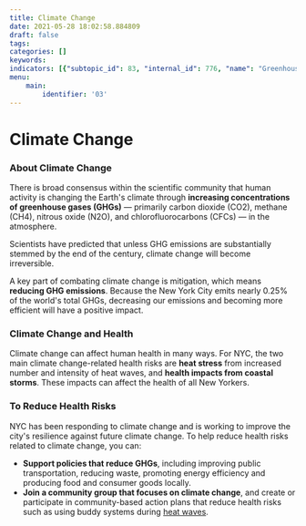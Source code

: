 ```yaml
---
title: Climate Change
date: 2021-05-28 18:02:58.884809
draft: false
tags: 
categories: []
keywords: 
indicators: [{"subtopic_id": 83, "internal_id": 776, "name": "Greenhouse Gas Emissions", "URL": "https://a816-dohbesp.nyc.gov/IndicatorPublic/VisualizationData.aspx?id=776,719b87,83,Summarize"}]
menu:
    main:
        identifier: '03'
---
```

# Climate Change
### About Climate Change


There is broad consensus within the scientific community that human activity is changing the Earth's climate through **increasing concentrations of greenhouse gases (GHGs)** — primarily carbon dioxide (CO2), methane (CH4), nitrous oxide (N2O), and chlorofluorocarbons (CFCs) — in the atmosphere.


Scientists have predicted that unless GHG emissions are substantially stemmed by the end of the century, climate change will become irreversible.


A key part of combating climate change is mitigation, which means **reducing GHG emissions**. Because the New York City emits nearly 0.25% of the world's total GHGs, decreasing our emissions and becoming more efficient will have a positive impact.


### Climate Change and Health


Climate change can affect human health in many ways. For NYC, the two main climate change-related health risks are **heat stress** from increased number and intensity of heat waves, and **health impacts from coastal storms**. These impacts can affect the health of all New Yorkers. 


### To Reduce Health Risks


NYC has been responding to climate change and is working to improve the city's resilience against future climate change. To help reduce health risks related to climate change, you can:


* **Support policies that reduce GHGs**, including improving public transportation, reducing waste, promoting energy efficiency and producing food and consumer goods locally.
* **Join a community group that focuses on climate change**, and create or participate in community-based action plans that reduce health risks such as using buddy systems during [heat waves](http://www1.nyc.gov/site/doh/health/emergency-preparedness/emergencies-extreme-weather-heat.page "Extreme heat and your health").

